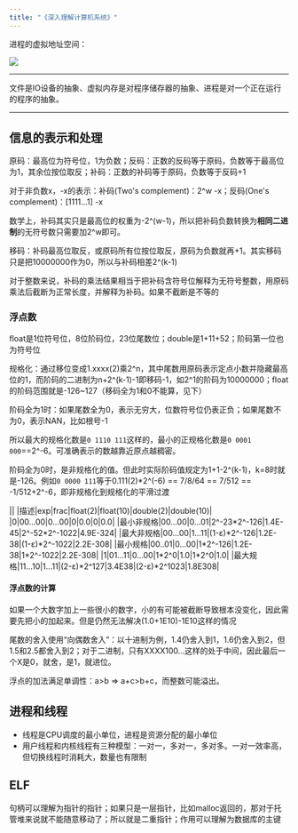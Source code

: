 ```yaml
---
title: "《深入理解计算机系统》"
---
```


进程的虚拟地址空间：

![]({{%20site.baseurl%20}}/assets/v2-1bbda4e5bdc297b5d4a9e88fc0e43c14_hd.jpg)

* * * * *

文件是IO设备的抽象、虚拟内存是对程序储存器的抽象、进程是对一个正在运行的程序的抽象。

* * * * *

信息的表示和处理
----------------

原码：最高位为符号位，1为负数；反码：正数的反码等于原码，负数等于最高位为1，其余位按位取反；补码：正数的补码等于原码，负数等于反码+1

对于非负数x，-x的表示：补码(Two's complement)：2\^w -x；反码(One's complement)：[1111...1] -x

数学上，补码其实只是最高位的权重为-2\^(w-1)，所以把补码负数转换为**相同二进制**的无符号数只需要加2\^w即可。

移码：补码最高位取反，或原码所有位按位取反，原码为负数就再+1。其实移码只是把10000000作为0，所以与补码相差2\^(k-1)

对于整数来说，补码的乘法结果相当于把补码含符号位解释为无符号整数，用原码乘法后截断为正常长度，并解释为补码。如果不截断是不等的

### 浮点数

float是1位符号位，8位阶码位，23位尾数位；double是1+11+52；阶码第一位也为符号位

规格化：通过移位变成1.xxxx(2)乘2\^n，其中尾数用原码表示定点小数并隐藏最高位的1，而阶码的二进制为n+2\^(k-1)-1即移码-1，如2\^1的阶码为10000000；float的阶码范围就是-126\~127（移码全为1和0不能算，见下）

阶码全为1时：如果尾数全为0，表示无穷大，位数符号位仍表正负；如果尾数不为0，表示NAN，比如根号-1

所以最大的规格化数是`0 1110 111`这样的，最小的正规格化数是`0 0001 000`==2\^-6。可准确表示的数越靠近原点越稠密。

阶码全为0时，是非规格化的值。但此时实际阶码值规定为1+1-2\^(k-1)，k=8时就是-126。例如`0 0000 111`等于0.111(2)\*2\^(-6) == 7/8/64 == 7/512 == -1/512+2\^-6，即非规格化到规格化的平滑过渡

||
|描述|exp|frac|float(2)|float(10)|double(2)|double(10)|
|0|00...00|0...00|0|0.0|0|0.0|
|最小非规格|00...00|0...01|2\^-23\*2\^-126|1.4E-45|2\^-52\*2\^-1022|4.9E-324|
|最大非规格|00...00|1...11|(1-ε)\*2\^-126|1.2E-38|(1-ε)\*2\^-1022|2.2E-308|
|最小规格|00..01|0...00|1\*2\^-126|1.2E-38|1\*2\^-1022|2.2E-308|
|1|01...11|0...00|1\*2\^0|1.0|1\*2\^0|1.0|
|最大规格|11...10|1...11|(2-ε)\*2\^127|3.4E38|(2-ε)\*2\^1023|1.8E308|

#### 浮点数的计算

如果一个大数字加上一些很小的数字，小的有可能被截断导致根本没变化，因此需要先把小的加起来。但是仍然无法解决(1.0+1E10)-1E10这样的情况

尾数的舍入使用“向偶数舍入”：以十进制为例，1.4仍舍入到1，1.6仍舍入到2，但1.5和2.5都舍入到2；对于二进制，只有XXXX100...这样的处于中间，因此最后一个X是0，就舍，是1，就进位。

浮点的加法满足单调性：a\>b =\> a+c\>b+c，而整数可能溢出。

进程和线程
----------

* 线程是CPU调度的最小单位，进程是资源分配的最小单位
* 用户线程和内核线程有三种模型：一对一，多对一，多对多。一对一效率高，但切换线程时消耗大，数量也有限制

ELF
---

句柄可以理解为指针的指针；如果只是一层指针，比如malloc返回的，那对于托管堆来说就不能随意移动了；所以就是二重指针；作用可以理解为数据库的主键


